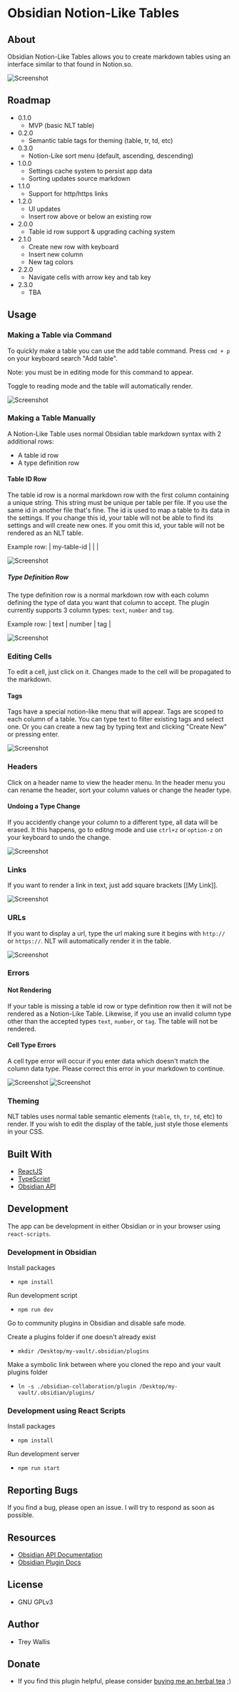 # Obsidian Notion-Like Tables

## About

Obsidian Notion-Like Tables allows you to create markdown tables using an interface similar to that found in Notion.so.

![Screenshot](.readme/preview.png)

## Roadmap

-   0.1.0
    -   MVP (basic NLT table)
-   0.2.0
    -   Semantic table tags for theming (table, tr, td, etc)
-   0.3.0
    -   Notion-Like sort menu (default, ascending, descending)
-   1.0.0
    -   Settings cache system to persist app data
    -   Sorting updates source markdown
-   1.1.0
    -   Support for http/https links
-   1.2.0
    -   UI updates
    -   Insert row above or below an existing row
-   2.0.0
    -   Table id row support & upgrading caching system
-   2.1.0
    -   Create new row with keyboard
    -   Insert new column
    -   New tag colors
-   2.2.0
    -   Navigate cells with arrow key and tab key
-   2.3.0
    -   TBA

## Usage

### Making a Table via Command

To quickly make a table you can use the add table command. Press `cmd + p` on your keyboard search "Add table".

Note: you must be in editing mode for this command to appear.

Toggle to reading mode and the table will automatically render.

![Screenshot](.readme/add-table-command.png)

### Making a Table Manually

A Notion-Like Table uses normal Obsidian table markdown syntax with 2 additional rows:

-   A table id row
-   A type definition row

#### Table ID Row

The table id row is a normal markdown row with the first column containing a unique string. This string must be unique per table per file. If you use the same id in another file that's fine. The id is used to map a table to its data in the settings. If you change this id, your table will not be able to find its settings and will create new ones. If you omit this id, your table will not be rendered as an NLT table.

Example row:
| my-table-id | | |

![Screenshot](.readme/table-id-row.png)

##### Type Definition Row

The type definition row is a normal markdown row with each column defining the type of data you want that column to accept. The plugin currently supports 3 column types: `text`, `number` and `tag`.

Example row:
| text | number | tag |

![Screenshot](.readme/type-definition-row.png)

### Editing Cells

To edit a cell, just click on it. Changes made to the cell will be propagated to the markdown.

#### Tags

Tags have a special notion-like menu that will appear. Tags are scoped to each column of a table. You can type text to filter existing tags and select one. Or you can create a new tag by typing text and clicking "Create New" or pressing enter.

![Screenshot](.readme/tag-menu.png)

### Headers

Click on a header name to view the header menu. In the header menu you can rename the header, sort your column values or change the header type.

#### Undoing a Type Change

If you accidently change your column to a different type, all data will be erased. It this happens, go to editng mode and use `ctrl+z` or `option-z` on your keyboard to undo the change.

![Screenshot](.readme/header.png)

### Links

If you want to render a link in text, just add square brackets [[My Link]].

![Screenshot](.readme/internal-link-edit.png)

### URLs

If you want to display a url, type the url making sure it begins with `http://` or `https://`. NLT will automatically render it in the table.

![Screenshot](.readme/url.png)

### Errors

#### Not Rendering

If your table is missing a table id row or type definition row then it will not be rendered as a Notion-Like Table. Likewise, if you use an invalid column type other than the accepted types `text`, `number`, or `tag`. The table will not be rendered.

#### Cell Type Errors

A cell type error will occur if you enter data which doesn't match the column data type. Please correct this error in your markdown to continue.

![Screenshot](.readme/cell-error-1.png)
![Screenshot](.readme/cell-error-2.png)

### Theming

NLT tables uses normal table semantic elements (`table`, `th`, `tr`, `td`, etc) to render. If you wish to edit the display of the table, just style those elements in your CSS.

## Built With

-   [ReactJS](https://reactjs.org/)
-   [TypeScript](https://github.com/microsoft/TypeScript)
-   [Obsidian API](https://github.com/obsidianmd/obsidian-api)

## Development

The app can be development in either Obsidian or in your browser using `react-scripts`.

### Development in Obsidian

Install packages

-   `npm install`

Run development script

-   `npm run dev`

Go to community plugins in Obsidian and disable safe mode.

Create a plugins folder if one doesn't already exist

-   `mkdir /Desktop/my-vault/.obsidian/plugins`

Make a symbolic link between where you cloned the repo and your vault plugins folder

-   `ln -s ./obsidian-collaboration/plugin /Desktop/my-vault/.obsidian/plugins/`

### Development using React Scripts

Install packages

-   `npm install`

Run development server

-   `npm run start`

## Reporting Bugs

If you find a bug, please open an issue. I will try to respond as soon as possible.

## Resources

-   [Obsidian API Documentation](https://github.com/obsidianmd/obsidian-api)
-   [Obsidian Plugin Docs](https://marcus.se.net/obsidian-plugin-docs)

## License

-   GNU GPLv3

## Author

-   Trey Wallis

## Donate

-   If you find this plugin helpful, please consider [buying me an herbal tea](https://www.buymeacoffee.com/treywallis) ;)
